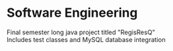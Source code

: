 # Software Engineering
Final semester long java project titled "RegisResQ" <br> 
Includes test classes and MySQL database integration
